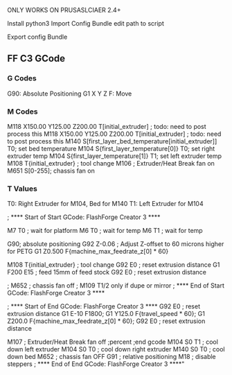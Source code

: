 ONLY WORKS ON PRUSASLCIAER 2.4+

Install python3
Import Config Bundle
edit path to script

Export config Bundle

## FF C3 GCode

### G Codes
G90: Absolute Positioning
G1 X Y Z F: Move

### M Codes
M118 X150.00 Y125.00 Z200.00 T[initial_extruder] ; todo: need to post process this
M118 X150.00 Y125.00 Z200.00 T[initial_extruder] ; todo: need to post process this
M140 S[first_layer_bed_temperature[initial_extruder]] T0; set bed temperature
M104 S{first_layer_temperature[0]} T0; set right extruder temp
M104 S{first_layer_temperature[1]} T1; set left extruder temp
M108 T{initial_extruder} ; tool change
M106 ; Extruder/Heat Break fan on
M651 S[0-255]; chassis fan on

### T Values
T0: Right Extruder for M104, Bed for M140
T1: Left Extruder for M104




; **** Start of Start GCode: FlashForge Creator 3 ****




M7 T0 ; wait for platform
M6 T0 ; wait for temp
M6 T1 ; wait for temp

G90; absolute positioning
G92 Z-0.06 ; Adjust Z-offset to 60 microns higher for PETG
G1 Z0.500 F{machine_max_feedrate_z[0] * 60}

M108 T{initial_extruder} ; tool change
G92 E0 ; reset extrusion distance 
G1 F200 E15 ; feed 15mm of feed stock 
G92 E0 ; reset extrusion distance 

; M652 ; chassis fan off 
; M109 T1/2 only if dupe or mirror
; **** End of Start GCode: FlashForge Creator 3 ****

; **** Start of End GCode: FlashForge Creator 3 ****
G92 E0 ; reset extrusion distance
G1 E-10 F1800;
G1 Y125.0 F{travel_speed * 60};
G1 Z200.0 F{machine_max_feedrate_z[0] * 60};
G92 E0 ; reset extrusion distance 

M107 ; Extruder/Heat Break fan off
;percent
;end gcode
M104 S0 T1  ; cool down left extruder
M104 S0 T0  ; cool down right extruder
M140 S0 T0 ; cool down bed
M652 ; chassis fan OFF
G91 ; relative positioning
M18 ; disable steppers
; **** End of End GCode: FlashForge Creator 3 ****"